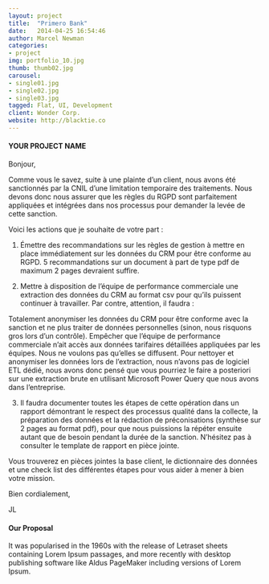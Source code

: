 ```yaml
---
layout: project
title:  "Primero Bank"
date:   2014-04-25 16:54:46
author: Marcel Newman
categories:
- project
img: portfolio_10.jpg
thumb: thumb02.jpg
carousel:
- single01.jpg
- single02.jpg
- single03.jpg
tagged: Flat, UI, Development
client: Wonder Corp.
website: http://blacktie.co
---
```

#### YOUR PROJECT NAME
Bonjour, 

Comme vous le savez, suite à une plainte d’un client, nous avons été sanctionnés par la CNIL d’une limitation temporaire des traitements. Nous devons donc nous assurer que les règles du RGPD sont parfaitement appliquées et intégrées dans nos processus pour demander la levée de cette sanction.

Voici les actions que je souhaite de votre part :

1. Émettre des recommandations sur les règles de gestion à mettre en place immédiatement sur les données du CRM pour être conforme au RGPD. 5 recommandations sur un document à part de type pdf de maximum 2 pages devraient suffire.

2. Mettre à disposition de l’équipe de performance commerciale une extraction des données du CRM au format csv pour qu’ils puissent continuer à travailler. Par contre, attention, il faudra :

Totalement anonymiser les données du CRM pour être conforme avec la sanction et ne plus traiter de données personnelles (sinon, nous risquons gros lors d’un contrôle). 
Empêcher que l’équipe de performance commerciale n’ait accès aux données tarifaires détaillées appliquées par les équipes. Nous ne voulons pas qu’elles se diffusent. Pour nettoyer et anonymiser les données lors de l’extraction, nous n’avons pas de logiciel ETL dédié, nous avons donc pensé que vous pourriez le faire a posteriori sur une extraction brute en utilisant Microsoft Power Query que nous avons dans l’entreprise.
 

3. Il faudra documenter toutes les étapes de cette opération dans un rapport démontrant le respect des processus qualité dans la collecte, la préparation des données et la rédaction de préconisations (synthèse sur 2 pages au format pdf), pour que nous puissions la répéter ensuite autant que de besoin pendant la durée de la sanction. N’hésitez pas à consulter le template de rapport en pièce jointe. 

Vous trouverez en pièces jointes la base client, le dictionnaire des données et une check list des différentes étapes pour vous aider à mener à bien votre mission.

Bien cordialement,

JL

#### Our Proposal
It was popularised in the 1960s with the release of Letraset sheets containing Lorem Ipsum passages, and more recently with desktop publishing software like Aldus PageMaker including versions of Lorem Ipsum.
